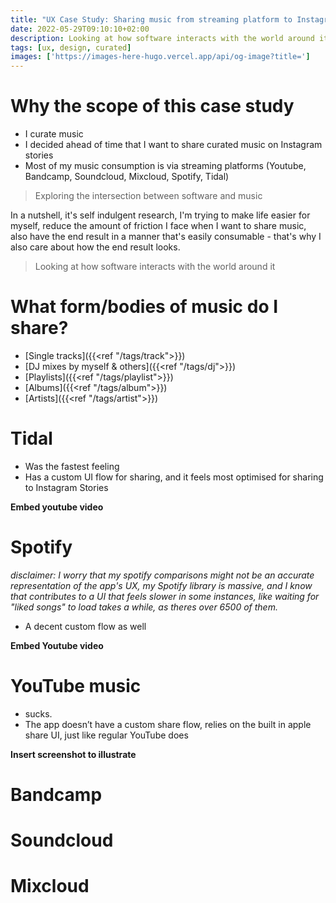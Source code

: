 ```yaml
---
title: "UX Case Study: Sharing music from streaming platform to Instagram Stories"
date: 2022-05-29T09:10:10+02:00
description: Looking at how software interacts with the world around it
tags: [ux, design, curated]
images: ['https://images-here-hugo.vercel.app/api/og-image?title=']
---
```


# Why the scope of this case study
- I curate music
- I decided ahead of time that I want to share curated music on Instagram stories
- Most of my music consumption is via streaming platforms (Youtube, Bandcamp, Soundcloud, Mixcloud, Spotify, Tidal)

> Exploring the intersection between software and music

In a nutshell, it's self indulgent research, I'm trying to make life easier for myself, reduce the amount of friction I face when I want to share music, also have the end result in a manner that's easily consumable - that's why I also care about how the end result looks.

> Looking at how software interacts with the world around it

# What form/bodies of music do I share?
- [Single tracks]({{<ref "/tags/track">}})
- [DJ mixes by myself & others]({{<ref "/tags/dj">}})
- [Playlists]({{<ref "/tags/playlist">}})
- [Albums]({{<ref "/tags/album">}})
- [Artists]({{<ref "/tags/artist">}})

# Tidal
- Was the fastest feeling
- Has a custom UI flow for sharing, and it feels most optimised for sharing to Instagram Stories

**Embed youtube video**

# Spotify
*disclaimer: I worry that my spotify comparisons might not be an accurate representation of the app's UX, my Spotify library is massive, and I know that contributes to a UI that feels slower in some instances, like waiting for "liked songs" to load takes a while, as theres over 6500 of them.*


- A decent custom flow as well

**Embed Youtube video**

# YouTube music 
- sucks.
- The app doesn’t have a custom share flow, relies on the built in apple share UI, just like regular YouTube does
  
**Insert screenshot to illustrate**

# Bandcamp

# Soundcloud

# Mixcloud